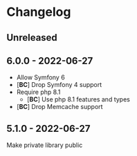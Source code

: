# Changelog

<!-- There should always be "Unreleased" section at the beginning. -->

## Unreleased

## 6.0.0 - 2022-06-27
- Allow Symfony 6
- [**BC**] Drop Symfony 4 support
- Require php 8.1
  - [**BC**] Use php 8.1 features and types
- [**BC**] Drop Memcache support

## 5.1.0 - 2022-06-27
Make private library public
